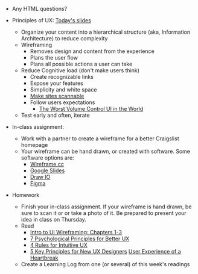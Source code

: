 - Any HTML questions?
- Principles of UX: [Today's slides](https://docs.google.com/presentation/d/1DzwlTWRKQWH92bQHWUIbns5OhnsdlsWGrIVbrArr2D0/edit?usp=sharing)
    - Organize your content into a hierarchical structure (aka, Information Architecture) to reduce complexity
    - Wireframing
        - Removes design and content from the experience
        - Plans the user flow
        - Plans all possible actions a user can take
    - Reduce Cognitive load (don't make users think)
        - Create recognizable links
        - Expose your features
        - Simplicity and white space
        -  [Make sites scannable](https://uxplanet.org/ux-design-practices-how-to-make-web-interface-scannable-2010125c710e)
        - Follow users expectations
            - [The Worst Volume Control UI in the World](https://uxdesign.cc/the-worst-volume-control-ui-in-the-world-60713dc86950)
    - Test early and often, iterate
- In-class assignment:
    - Work with a partner to create a wireframe for a better Craigslist homepage
    - Your wireframe can be hand drawn, or created with software. Some software options are:
        - [Wireframe cc](https://wireframe.cc/)
        - [Google Slides](https://docs.google.com/presentation/u/0/)
        - [Draw IO](https://www.draw.io/)
        - [Figma](https://www.figma.com/)

- Homework
    - Finish your in-class assignment. If your wireframe is hand drawn, be sure to scan it or or take a photo of it. Be prepared to present your idea in class on Thursday.
    - Read
        - [Intro to UI Wireframing: Chapters 1-3](https://balsamiq.com/learn/courses/wireframing/)
        - [7 Psychological Principles for Better UX](https://livesession.io/blog/7-psychological-principles-for-better-ux/)
        - [4 Rules for Intuitive UX](https://learnui.design/blog/4-rules-intuitive-ux.html)
        - [5 Key Principles for New UX Designers](https://careerfoundry.com/en/blog/ux-design/5-key-principles-for-new-ux-designers/)
        [User Experience of a Heartbreak](https://www.fastcompany.com/3036536/this-is-the-user-experience-of-a-heartbreak)
    - Create a Learning Log from one (or several) of this week's readings




